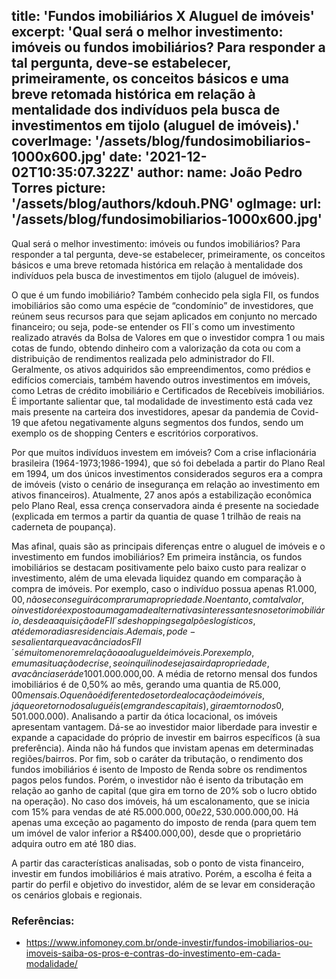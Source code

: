 title: 'Fundos imobiliários X Aluguel de imóveis'
excerpt: 'Qual será o melhor investimento: imóveis ou fundos imobiliários? Para responder a tal pergunta, deve-se estabelecer, primeiramente, os conceitos básicos e uma breve retomada histórica em relação à mentalidade dos indivíduos pela busca de investimentos em tijolo (aluguel de imóveis).'
coverImage: '/assets/blog/fundosimobiliarios-1000x600.jpg' 
date: '2021-12-02T10:35:07.322Z'
author:
  name: João Pedro Torres
  picture: '/assets/blog/authors/kdouh.PNG'
ogImage:
  url: '/assets/blog/fundosimobiliarios-1000x600.jpg'
---
Qual será o melhor investimento: imóveis ou fundos imobiliários? Para responder a tal pergunta, deve-se estabelecer, primeiramente, os conceitos básicos e uma breve retomada histórica em relação à mentalidade dos indivíduos pela busca de investimentos em tijolo (aluguel de imóveis).

O que é um fundo imobiliário? Também conhecido pela sigla FII, os fundos imobiliários são como uma espécie de “condomínio” de investidores, que reúnem seus recursos para que sejam aplicados em conjunto no mercado financeiro; ou seja, pode-se entender os FII´s como um investimento realizado através da Bolsa de Valores em que o investidor compra 1 ou mais cotas de fundo, obtendo dinheiro com a valorização da cota ou com a distribuição de rendimentos realizada pelo administrador do FII. Geralmente, os ativos adquiridos são empreendimentos, como prédios e edifícios comerciais, também havendo outros investimentos em imóveis, como Letras de crédito imobiliário e Certificados de Recebíveis imobiliários. É importante salientar que, tal modalidade de investimento está cada vez mais presente na carteira dos investidores, apesar da pandemia de Covid-19 que afetou negativamente alguns segmentos dos fundos, sendo um exemplo os de shopping Centers e escritórios corporativos.

Por que muitos indivíduos investem em imóveis? Com a crise inflacionária brasileira (1964-1973;1986-1994), que só foi debelada a partir do Plano Real em 1994, um dos únicos investimentos considerados seguros era a compra de imóveis (visto o cenário de insegurança em relação ao investimento em ativos financeiros). Atualmente, 27 anos após a estabilização econômica pelo Plano Real, essa crença conservadora ainda é presente na sociedade (explicada em termos a partir da quantia de quase 1 trilhão de reais na caderneta de poupança).

Mas afinal, quais são as principais diferenças entre o aluguel de imóveis e o investimento em fundos imobiliários? Em primeira instância, os fundos imobiliários se destacam positivamente pelo baixo custo para realizar o investimento, além de uma elevada liquidez quando em comparação à compra de imóveis. Por exemplo, caso o indivíduo possua apenas R$1.000,00, não se conseguirá comprar uma propriedade. No entanto, com tal valor, o investidor é exposto a uma gama de alternativas interessantes no setor imobiliário, desde a aquisição de FII´s de shoppings e galpões logísticos, até de moradias residenciais. Ademais, pode-se salientar que a vacância dos FII´s é muito menor em relação ao aluguel de imóveis. Por exemplo, em uma situação de crise, se o inquilino deseja sair da propriedade, a vacância será de 100%, o que não ocorre com os fundos imobiliários postos em mesma situação de análise. Em relação a expectativa de rentabilidade, encontra-se um pareamento entre as duas modalidades, considerando um investimento de R$1.000.000,00. A média de retorno mensal dos fundos imobiliários é de 0,50% ao mês, gerando uma quantia de R$5.000,00 mensais. O que não é diferente do setor de alocação de imóveis, já que o retorno dos aluguéis (em grandes capitais), gira em torno dos 0,50% (considerando uma propriedade de R$1.000.000). Analisando a partir da ótica locacional, os imóveis apresentam vantagem. Dá-se ao investidor maior liberdade para investir e expande a capacidade do próprio de investir em bairros específicos (à sua preferência). Ainda não há fundos que invistam apenas em determinadas regiões/bairros. Por fim, sob o caráter da tributação, o rendimento dos fundos imobiliários é isento de Imposto de Renda sobre os rendimentos pagos pelos fundos. Porém, o investidor não é isento da tributação em relação ao ganho de capital (que gira em torno de 20% sob o lucro obtido na operação). No caso dos imóveis, há um escalonamento, que se inicia com 15% para vendas de até R$5.000.000,00 e 22,5% para operações acima de R$30.000.000,00. Há apenas uma exceção ao pagamento do imposto de renda (para quem tem um imóvel de valor inferior a R$400.000,00), desde que o proprietário adquira outro em até 180 dias.

A partir das características analisadas, sob o ponto de vista financeiro, investir em fundos imobiliários é mais atrativo. Porém, a escolha é feita a partir do perfil e objetivo do investidor, além de se levar em consideração os cenários globais e regionais.


### Referências:

* https://www.infomoney.com.br/onde-investir/fundos-imobiliarios-ou-imoveis-saiba-os-pros-e-contras-do-investimento-em-cada-modalidade/

